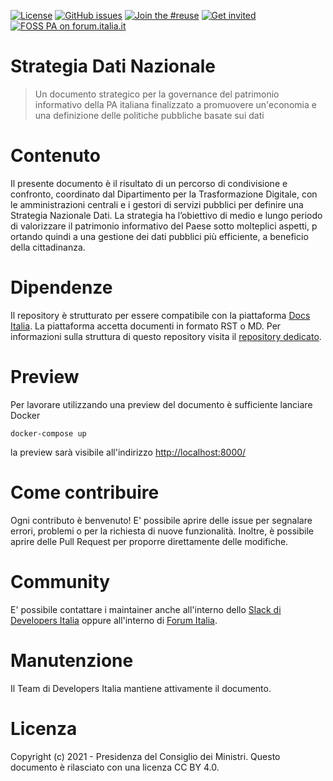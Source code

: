 [![License](https://img.shields.io/github/license/italia/strategia-dati-nazionale.svg)](https://github.com/italia/strategia-dati-nazionale/blob/master/LICENSE)
[![GitHub issues](https://img.shields.io/github/issues/italia/strategia-dati-nazionale.svg)](https://github.com/italia/strategia-dati-nazionale/issues)
[![Join the #reuse](https://img.shields.io/badge/Slack%20channel-%23docs-blue.svg)](https://app.slack.com/client/T6C27AXE0/C9T4ELD4G)
[![Get invited](https://slack.developers.italia.it/badge.svg)](https://slack.developers.italia.it/)
[![FOSS PA on forum.italia.it](https://img.shields.io/badge/Forum-OSS-blue.svg)](https://forum.italia.it/c/software-open-source-per-la-pa/49)

# Strategia Dati Nazionale

> Un documento strategico per la governance del patrimonio informativo della PA italiana
> finalizzato a promuovere un'economia e una definizione delle politiche pubbliche basate sui dati

# Contenuto

Il presente documento è il risultato di un percorso di condivisione e confronto, 
coordinato dal Dipartimento per la Trasformazione Digitale, con le 
amministrazioni centrali e i gestori di servizi pubblici per definire una 
Strategia Nazionale Dati. La strategia ha l’obiettivo di medio e lungo periodo 
di valorizzare il patrimonio informativo del Paese sotto molteplici aspetti, p
ortando quindi a una gestione dei dati pubblici più efficiente, a beneficio 
della cittadinanza.  

# Dipendenze

Il repository è strutturato per essere compatibile con la piattaforma [Docs
Italia](https://docs.italia.it/). 
La piattaforma accetta documenti in formato RST o MD. 
Per informazioni sulla struttura di questo repository visita il [repository
dedicato](https://github.com/italia/docs-italia-starter-kit).

# Preview

Per lavorare utilizzando una preview del documento è sufficiente lanciare Docker

```
docker-compose up
```

la preview sarà visibile all'indirizzo [http://localhost:8000/](http://localhost:8000/)

# Come contribuire

Ogni contributo è benvenuto!
E' possibile aprire delle issue per segnalare errori, problemi o per la
richiesta di nuove funzionalità.
Inoltre, è possibile aprire delle Pull Request per proporre direttamente delle
modifiche.

# Community

E' possibile contattare i maintainer anche all'interno dello [Slack di Developers Italia](https://app.slack.com/client/T6C27AXE0/C9T4ELD4G/) oppure all'interno di [Forum Italia](https://forum.italia.it/c/software-open-source-per-la-pa/49).

# Manutenzione 

Il Team di Developers Italia mantiene attivamente il documento. 

# Licenza 

Copyright (c) 2021 - Presidenza del Consiglio dei Ministri.
Questo documento è rilasciato con una licenza CC BY 4.0. 
